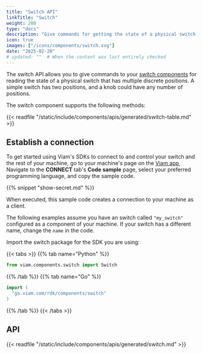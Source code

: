 ```yaml
---
title: "Switch API"
linkTitle: "Switch"
weight: 200
type: "docs"
description: "Give commands for getting the state of a physical switch that has two or more discrete positions."
icon: true
images: ["/icons/components/switch.svg"]
date: "2025-02-20"
# updated: ""  # When the content was last entirely checked
---
```


The switch API allows you to give commands to your [switch components](/operate/reference/components/switch/) for reading the state of a physical switch that has multiple discrete positions.
A simple switch has two positions, and a knob could have any number of positions.

The switch component supports the following methods:

{{< readfile "/static/include/components/apis/generated/switch-table.md" >}}

## Establish a connection

To get started using Viam's SDKs to connect to and control your switch and the rest of your machine, go to your machine's page on the [Viam app](https://app.viam.com),
Navigate to the **CONNECT** tab's **Code sample** page, select your preferred programming language, and copy the sample code.

{{% snippet "show-secret.md" %}}

When executed, this sample code creates a connection to your machine as a client.

The following examples assume you have an switch called `"my_switch"` configured as a component of your machine.
If your switch has a different name, change the `name` in the code.

Import the switch package for the SDK you are using:

{{< tabs >}}
{{% tab name="Python" %}}

```python
from viam.components.switch import Switch
```

{{% /tab %}}
{{% tab name="Go" %}}

```go
import (
  "go.viam.com/rdk/components/switch"
)
```

{{% /tab %}}
{{< /tabs >}}

## API

{{< readfile "/static/include/components/apis/generated/switch.md" >}}

